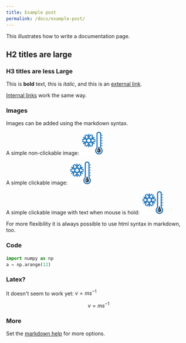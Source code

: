 ```yaml
---
title: Example post
permalink: /docs/example-post/
---
```


This illustrates how to write a documentation page.

## H2 titles are large

### H3 titles are less Large

This is **bold** text, this is *italic*, and this is an [external link](https://github.com/adam-p/markdown-here/wiki/Markdown-Cheatsheet).

[Internal links](/docs/cheatsheet/) work the same way.


### Images

Images can be added using the markdown syntax.

A simple non-clickable image:
![image unavailable](/img/logonav_small.png)

A simple clickable image:
[![image unavailable](/img/logonav_small.png)](/img/logonav.png)

A simple clickable image with text when mouse is hold:
[![image unavailable](/img/logonav_small.png  "Some legend text")](/img/logonav.png)

For more flexibility it is always possible to use html syntax in markdown, too.

### Code

```python
import numpy as np
a = np.arange(12)
```

### Latex?

It doesn't seem to work yet: $v = m s^{-1}$

$$v = m s^{-1}$$

### More

Set the [markdown help](https://github.com/adam-p/markdown-here/wiki/Markdown-Cheatsheet) for more options.
